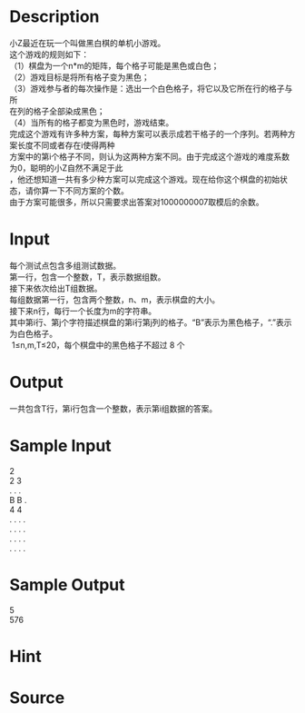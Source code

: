 
# Description

<div class="content"><div>小Z最近在玩一个叫做黑白棋的单机小游戏。</div>
<div>这个游戏的规则如下：</div>
<div>（1）棋盘为一个n*m的矩阵，每个格子可能是黑色或白色；</div>
<div>（2）游戏目标是将所有格子变为黑色；</div>
<div>（3）游戏参与者的每次操作是：选出一个白色格子，将它以及它所在行的格子与所</div>
<div>在列的格子全部染成黑色；</div>
<div>（4）当所有的格子都变为黑色时，游戏结束。</div>
<div>完成这个游戏有许多种方案，每种方案可以表示成若干格子的一个序列。若两种方案长度不同或者存在i使得两种</div>
<div>方案中的第i个格子不同，则认为这两种方案不同。由于完成这个游戏的难度系数为0，聪明的小Z自然不满足于此</div>
<div>，他还想知道一共有多少种方案可以完成这个游戏。现在给你这个棋盘的初始状态，请你算一下不同方案的个数。</div>
<div>由于方案可能很多，所以只需要求出答案对1000000007取模后的余数。</div>
<div></div>
<div></div>
<div></div>
<p></p></div>

# Input

<div class="content"><div>每个测试点包含多组测试数据。</div>
<div>第一行，包含一个整数，T，表示数据组数。</div>
<div>接下来依次给出T组数据。</div>
<div>每组数据第一行，包含两个整数，n、m，表示棋盘的大小。</div>
<div>接下来n行，每行一个长度为m的字符串。</div>
<div>其中第i行、第j个字符描述棋盘的第i行第j列的格子。“B”表示为黑色格子，“.”表示为白色格子。</div>
<div> 1≤n,m,T≤20，每个棋盘中的黑色格子不超过 8 个</div>
<div></div>
<div>
<div></div>
</div>
<div>
<div></div>
</div>
<div></div>
<p></p></div>

# Output

<div class="content"><div>一共包含T行，第i行包含一个整数，表示第i组数据的答案。</div>
<div></div>
<div></div>
<div></div>
<p></p></div>

# Sample Input

<div class="content"><span class="sampledata">2<br/>
2 3<br/>
. . .<br/>
B B .<br/>
4 4<br/>
. . . .<br/>
. . . .<br/>
. . . .<br/>
. . . .</span></div>

# Sample Output

<div class="content"><span class="sampledata">5<br/>
576</span></div>

# Hint

<div class="content"><p></p></div>

# Source

<div class="content"><p><a href="problemset.php?search="></a></p></div>

